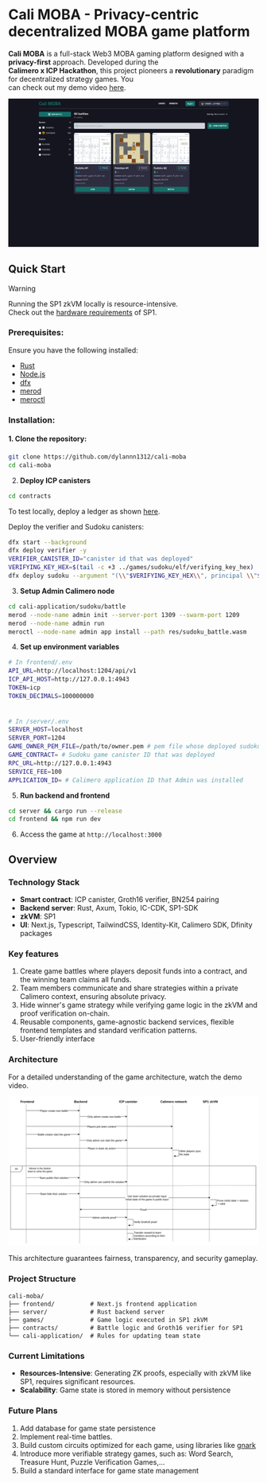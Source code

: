 # Cali MOBA - Privacy-centric decentralized MOBA game platform

**Cali MOBA** is a full-stack Web3 MOBA gaming platform designed with a **privacy-first** approach. Developed during the  
**Calimero x ICP Hackathon**, this project pioneers a **revolutionary** paradigm for decentralized strategy games. You  
can check out my demo video [here](https://www.youtube.com/watch?v=vOgpqev8gVo).

![Web overview](docs/web-overview.png)

## Quick Start

> [!WARNING]
>
> Running the SP1 zkVM locally is resource-intensive.  
> Check out the [hardware requirements](https://docs.succinct.xyz/docs/getting-started/hardware-requirements) of SP1.

### Prerequisites:

Ensure you have the following installed:

- [Rust](https://www.rust-lang.org/tools/install)
- [Node.js](https://nodejs.org/en/download/current)
- [dfx](https://internetcomputer.org/docs/current/developer-docs/getting-started/quickstart/first-smart-contract)
- [merod](https://docs.calimero.network/developer-tools/CLI/merod)
- [meroctl](https://docs.calimero.network/developer-tools/CLI/meroctl)

### Installation:

#### 1. Clone the repository:

```bash
git clone https://github.com/dylannn1312/cali-moba
cd cali-moba
```

2. **Deploy ICP canisters**

```bash
cd contracts
```

To test locally, deploy a ledger as shown [here](https://internetcomputer.org/docs/current/references/samples/rust/icp_transfer/).

Deploy the verifier and Sudoku canisters:

```bash
dfx start --background
dfx deploy verifier -y
VERIFIER_CANISTER_ID="canister id that was deployed"
VERIFYING_KEY_HEX=$(tail -c +3 ../games/sudoku/elf/verifying_key_hex)
dfx deploy sudoku --argument "(\\"$VERIFYING_KEY_HEX\\", principal \\"$VERIFIER_CANISTER_ID\\")" -y
```

3. **Setup Admin Calimero node**

```bash
cd cali-application/sudoku/battle
merod --node-name admin init --server-port 1309 --swarm-port 1209
merod --node-name admin run
meroctl --node-name admin app install --path res/sudoku_battle.wasm
```

4. **Set up environment variables**

```bash
# In frontend/.env
API_URL=http://localhost:1204/api/v1
ICP_API_HOST=http://127.0.0.1:4943
TOKEN=icp
TOKEN_DECIMALS=100000000


# In /server/.env
SERVER_HOST=localhost
SERVER_PORT=1204
GAME_OWNER_PEM_FILE=/path/to/owner.pem # pem file whose deployed sudoku canister
GAME_CONTRACT= # Sudoku game canister ID that was deployed
RPC_URL=http://127.0.0.1:4943
SERVICE_FEE=100
APPLICATION_ID= # Calimero application ID that Admin was installed
```

5. **Run backend and frontend**

```bash
cd server && cargo run --release
cd frontend && npm run dev
```

6. Access the game at `http://localhost:3000`

## Overview

### Technology Stack

- **Smart contract**: ICP canister, Groth16 verifier, BN254 pairing
- **Backend server**: Rust, Axum, Tokio, IC-CDK, SP1-SDK
- **zkVM**: SP1
- **UI**: Next.js, Typescript, TailwindCSS, Identity-Kit, Calimero SDK, Dfinity packages

### Key features

1. Create game battles where players deposit funds into a contract, and the winning team claims all funds.
2. Team members communicate and share strategies within a private Calimero context, ensuring absolute privacy.
3. Hide winner's game strategy while verifying game logic in the zkVM and proof verification on-chain.
4. Reusable components, game-agnostic backend services, flexible frontend templates and standard verification patterns.
5. User-friendly interface

### Architecture

For a detailed understanding of the game architecture, watch the demo video.

![Game Architecture](docs/architecture.png)

This architecture guarantees fairness, transparency, and security gameplay.

### Project Structure

```
cali-moba/
├── frontend/          # Next.js frontend application
├── server/            # Rust backend server
├── games/             # Game logic executed in SP1 zkVM
├── contracts/         # Battle logic and Groth16 verifier for SP1
└── cali-application/  # Rules for updating team state
```

### Current Limitations

- **Resources-Intensive**: Generating ZK proofs, especially with zkVM like SP1, requires significant resources.
- **Scalability**: Game state is stored in memory without persistence

### Future Plans

1. Add database for game state persistence
2. Implement real-time battles.
3. Build custom circuits optimized for each game, using libraries like [gnark](https://github.com/Consensys/gnark)
4. Introduce more verifiable strategy games, such as: Word Search, Treasure Hunt, Puzzle Verification Games,...
5. Build a standard interface for game state management